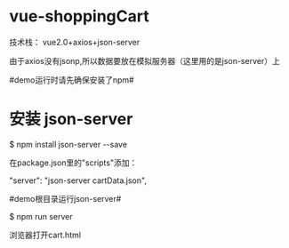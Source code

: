 # vue-shoppingCart
技术栈： vue2.0+axios+json-server

由于axios没有jsonp,所以数据要放在模拟服务器（这里用的是json-server）上

#demo运行时请先确保安装了npm#

# 安装 json-server

$ npm install json-server  --save

在package.json里的"scripts"添加：

"server": "json-server cartData.json",

#demo根目录运行json-server#

$ npm run server

浏览器打开cart.html
